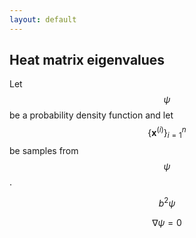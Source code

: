 ```yaml
---
layout: default
---
```


## Heat matrix eigenvalues

Let $$\psi$$ be a probability density function and let $$\{ \boldsymbol{x}^{(i)} \}_{i=1}^{n}$$ be samples from $$\psi$$.

$$ b^2 \psi$$

$$
\begin{equation}
  \nabla \psi = 0 \tag{abc}\label{eq:one}
\end{equation}
$$
